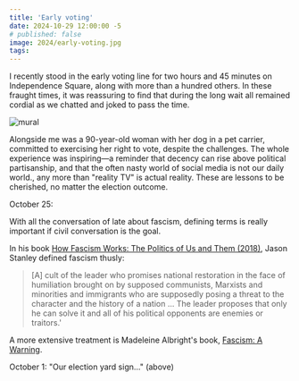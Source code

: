 ```yaml
---
title: 'Early voting'
date: 2024-10-29 12:00:00 -5
# published: false
image: 2024/early-voting.jpg
tags:
---
```

I recently stood in the early voting line for two hours and 45 minutes on
Independence Square, along with more than a hundred others. In these fraught
times, it was reassuring to find that during the long wait all remained cordial
as we chatted and joked to pass the time.

<!-- excerpt -->
<img src="{{image}}" alt="mural">

Alongside me was a 90-year-old woman with her dog in a pet carrier, committed
to exercising her right to vote, despite the challenges. The whole experience
was inspiring—a reminder that decency can rise above political partisanship,
and that the often nasty world of social media is not our daily world., any
more than "reality TV" is actual reality. These are lessons to be cherished, no
matter the election outcome.

October 25:

With all the conversation of late about fascism, defining terms is really
important if civil conversation is the goal.  

In his book [How Fascism Works: The Politics of Us and Them (2018)](https://www.goodreads.com/book/show/38255329-how-fascism-works),
Jason Stanley defined fascism thusly:

> [A] cult of the leader who promises national restoration in the face of humiliation brought on by supposed communists, Marxists and minorities and immigrants who are supposedly posing a threat to the character and the history of a nation ... The leader proposes that only he can solve it and all of his political opponents are enemies or traitors.'

A more extensive treatment is Madeleine Albright's book,
[Fascism: A Warning](https://www.goodreads.com/book/show/35230469-fascism).

October 1: "Our election yard sign..." (above)
